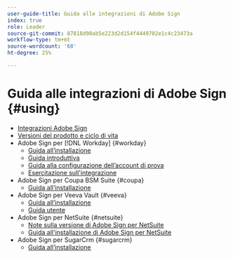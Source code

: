 ```yaml
---
user-guide-title: Guida alle integrazioni di Adobe Sign
index: true
role: Leader
source-git-commit: 87818d90ab5e223d2d154f4449702e1c4c23473a
workflow-type: tm+mt
source-wordcount: '68'
ht-degree: 25%

---
```



# Guida alle integrazioni di Adobe Sign {#using}

+ [Integrazioni Adobe Sign](home.md)
+ [Versioni del prodotto e ciclo di vita](versions.md)
+ Adobe Sign per [!DNL Workday] {#workday}
   + [Guida all’installazione](workday/install.md)
   + [Guida introduttiva](workday/quick-start.md)
   + [Guida alla configurazione dell’account di prova](workday/trial-install.md)
   + [Esercitazione sull&#39;integrazione](workday/tutorial-video.md)
+ Adobe Sign per Coupa BSM Suite {#coupa}
   + [Guida all’installazione](coupa/install.md)
+ Adobe Sign per Veeva Vault {#veeva}
   + [Guida all’installazione](veeva/install.md)
   + [Guida utente](veeva/user.md)
+ Adobe Sign per NetSuite {#netsuite}
   + [Note sulla versione di Adobe Sign per NetSuite](netsuite/release-notes.md)
   + [Guida all&#39;installazione di Adobe Sign per NetSuite](netsuite/install.md)
+ Adobe Sign per SugarCrm {#sugarcrm}
   + [Guida all’installazione](sugarcrm/install.md)

